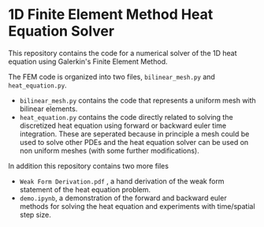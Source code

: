 # 1D Finite Element Method Heat Equation Solver

This repository contains the code for a numerical solver of the 1D heat equation using Galerkin's Finite Element Method.

The FEM code is organized into two files, `bilinear_mesh.py` and `heat_equation.py`. 
- `bilinear_mesh.py` contains the code that represents a uniform mesh with bilinear elements.
- `heat_equation.py` contains the code directly related to solving the discretized heat equation using forward or backward euler time integration. 
These are seperated because in principle a mesh could be used to solve other PDEs and the heat equation solver can be used on non uniform meshes (with some further modifications).

In addition this repository contains two more files
- `Weak Form Derivation.pdf` , a hand derivation of the weak form statement of the heat equation problem.
- `demo.ipynb`, a demonstration of the forward and backward euler methods for solving the heat equation and experiments with time/spatial step size.